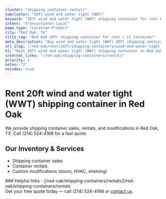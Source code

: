 ```yaml
---
cluster: "shipping container rentals"
subcluster: "20ft wind and water tight (WWT)"
keyword: "20ft wind and water tight (WWT) shipping container for rent Red Oak, TX"
intent: "Transactional-Local"
page_type: "Location-Product"
city: "Red Oak, TX"
title_tag: "Red Oak 20ft shipping container for rent | LC Container"
meta_description: "Buy wind and water tight (WWT) 20ft shipping container rent with local delivery in Red Oak, TX. LC Container — local Since 2003. Request a fast quote today."
url_slug: "/red-oak/rent/20ft/shipping-containers/wind-and-water-tight-wwt"
h1: "Rent 20ft wind and water tight (WWT) shipping container in Red Oak"
internal_links: "/red-oak/shipping-containers/rentals"
priority: 3
notes: "2"
noindex: true
---
```


# Rent 20ft wind and water tight (WWT) shipping container in Red Oak

We provide shipping container sales, rentals, and modifications in Red Oak, TX. Call (214) 524-4168 for a fast quote.

## Our Inventory & Services
- Shipping container sales
- Container rentals
- Custom modifications (doors, HVAC, shelving)

<div data-section="internal-links">
### Helpful links
- [/red-oak/shipping-containers/rentals](/red-oak/shipping-containers/rentals
</div>

<div data-section="cta">
Get your free quote today — call (214) 524-4168 or <a href="/contact">contact us</a>.
</div>

<script type="application/ld+json">{"@context":"https://schema.org","@type":"FAQPage","mainEntity":[{"@type":"Question","name":"How much does delivery cost in Red Oak, TX?","acceptedAnswer":{"@type":"Answer","text":"Delivery costs vary by distance and container size. Most deliveries in Red Oak, TX range from $150-$300. Call (214) 524-4168 for an exact quote based on your specific location."}},{"@type":"Question","name":"Do you offer financing or payment plans?","acceptedAnswer":{"@type":"Answer","text":"We accept major credit cards, checks, and can discuss commercial terms for bulk purchases. Call (214) 524-4168 to discuss options."}},{"@type":"Question","name":"Can you customize containers in Red Oak, TX?","acceptedAnswer":{"@type":"Answer","text":"Yes — we perform modifications like doors, HVAC, insulation, and shelving. Request a custom quote at (214) 524-4168 or via our contact form."}}]}</script>
